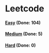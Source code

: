 # Leetcode

<h4><a href="https://github.com/lon-yang/leetcode/blob/master/docs/Easy.md">Easy</a>  (Done: 104)</h4>
<h4><a href="https://github.com/lon-yang/leetcode/blob/master/docs/Medium.md">Medium</a>  (Done: 5)</h4>
<h4><a href="https://github.com/lon-yang/leetcode/blob/master/docs/Hard.md">Hard</a>  (Done: 0)</h4>
